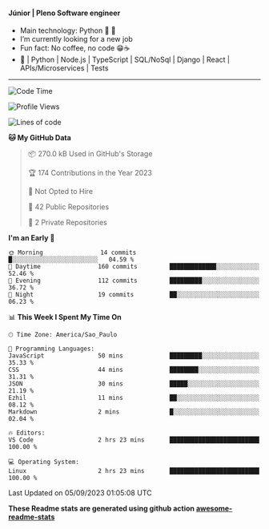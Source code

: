 #### Júnior | Pleno Software engineer 

- Main technology: Python 🐍 💖
- I’m currently looking for a new job
- Fun fact: No coffee, no code 😁☕
- 📖 | Python | Node.js | TypeScript | SQL/NoSql | Django | React | APIs/Microservices | Tests 
---
<!--START_SECTION:waka-->
![Code Time](http://img.shields.io/badge/Code%20Time-833%20hrs%2012%20mins-blue)

![Profile Views](http://img.shields.io/badge/Profile%20Views-0-blue)

![Lines of code](https://img.shields.io/badge/From%20Hello%20World%20I%27ve%20Written-10.6%20million%20lines%20of%20code-blue)

**🐱 My GitHub Data** 

> 📦 270.0 kB Used in GitHub's Storage 
 > 
> 🏆 174 Contributions in the Year 2023
 > 
> 🚫 Not Opted to Hire
 > 
> 📜 42 Public Repositories 
 > 
> 🔑 2 Private Repositories 
 > 
**I'm an Early 🐤** 

```text
🌞 Morning                14 commits          █░░░░░░░░░░░░░░░░░░░░░░░░   04.59 % 
🌆 Daytime                160 commits         █████████████░░░░░░░░░░░░   52.46 % 
🌃 Evening                112 commits         █████████░░░░░░░░░░░░░░░░   36.72 % 
🌙 Night                  19 commits          ██░░░░░░░░░░░░░░░░░░░░░░░   06.23 % 
```


📊 **This Week I Spent My Time On** 

```text
🕑︎ Time Zone: America/Sao_Paulo

💬 Programming Languages: 
JavaScript               50 mins             █████████░░░░░░░░░░░░░░░░   35.33 % 
CSS                      44 mins             ████████░░░░░░░░░░░░░░░░░   31.31 % 
JSON                     30 mins             █████░░░░░░░░░░░░░░░░░░░░   21.19 % 
Ezhil                    11 mins             ██░░░░░░░░░░░░░░░░░░░░░░░   08.12 % 
Markdown                 2 mins              █░░░░░░░░░░░░░░░░░░░░░░░░   02.04 % 

🔥 Editors: 
VS Code                  2 hrs 23 mins       █████████████████████████   100.00 % 

💻 Operating System: 
Linux                    2 hrs 23 mins       █████████████████████████   100.00 % 
```


 Last Updated on 05/09/2023 01:05:08 UTC
<!--END_SECTION:waka-->

**These Readme stats are generated using github action [awesome-readme-stats](https://github.com/anmol098/waka-readme-stats)**
